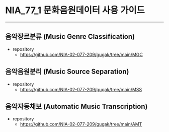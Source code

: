 # NIA_77_1 문화음원데이터 사용 가이드

------

## 음악장르분류 (Music Genre Classification)
- repository
  - https://github.com/NIA-02-077-209/gugak/tree/main/MGC

## 음악음원분리 (Music Source Separation)
- repository
  - https://github.com/NIA-02-077-209/gugak/tree/main/MSS

## 음악자동채보 (Automatic Music Transcription)
- repository
  - https://github.com/NIA-02-077-209/gugak/tree/main/AMT
